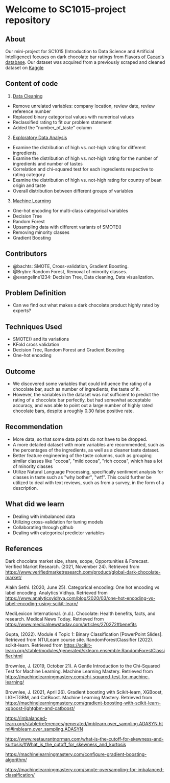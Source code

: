 # Welcome to SC1015-project repository
## About
Our mini-project for SC1015 (Introduction to Data Science and Artificial Intelligence) focuses on dark chocolate bar ratings from [Flavors of Cacao's database](http://flavorsofcacao.com/chocolate_database.html). Our dataset was acquired from a previously scraped and cleaned dataset on [Kaggle](https://www.kaggle.com/datasets/soroushghaderi/chocolate-bar-2020?select=chocolate.csv)
## Content of code
1. [Data Cleaning](https://github.com/bachts/sc1015-project/blob/main/Data%20cleaning.ipynb)
- Remove unrelated variables: company location, review date, review reference number
- Replaced binary categorical values with numerical values
- Reclassified rating to fit our problem statement
- Added the "number_of_taste" column  
2. [Exploratory Data Analysis ](https://github.com/bachts/sc1015-project/blob/main/Data%20visualization.ipynb)
- Examine the distribution of high vs. not-high rating for different ingredients.
- Examine the distribution of high vs. not-high rating for the number of ingredients and number of tastes
- Correlation and chi-squared test for each ingredients respective to rating category
- Examine the distribution of high vs. not-high rating for country of bean origin and taste
- Overall distribution between different groups of variables
3. [Machine Learning](https://github.com/bachts/sc1015-project/blob/main/Machine%20learning.ipynb)
- One-hot encoding for multi-class categorical variables
- Decision Tree
- Random Forest
- Upsampling data with different variants of SMOTE()
- Removing minority classes
- Gradient Boosting
## Contributors
- @bachts: SMOTE, Cross-validation, Gradient Boosting. 
- @Brybn: Random Forest, Removal of minority classes.
- @evangeline1234: Decision Tree, Data cleaning, Data visualization.
## Problem Definition
- Can we find out what makes a dark chocolate product highly rated by experts?
## Techniques Used
- SMOTE() and its variations
- KFold cross validation
- Decision Tree, Random Forest and Gradient Boosting
- One-hot encoding
## Outcome
- We discovered some variables that could influence the rating of a chocolate bar, such as number of ingredients, the taste of it.
- However, the variables in the dataset was not sufficient to predict the rating of a chocolate bar perfectly, but had somewhat acceptable accuracy, and was able to point out a large number of highly rated chocolate bars, despite a roughly 0.30 false positive rate.
## Recommendation
- More data, so that some data points do not have to be dropped.
- A more detailed dataset with more variables are recommended, such as the percentages of the ingredients, as well as a cleaner taste dataset.
- Better feature engineering of the taste columns, such as grouping similar classes like "cocoa", "mild cocoa", "rich cocoa", which has a lot of minority classes
- Utilize Natural Language Processing, specifically sentiment analysis for classes in taste such as "why bother", "wtf". This could further be utilized to deal with text reviews, such as from a survey, in the form of a description.
## What did we learn
- Dealing with imbalanced data
- Utilizing cross-validation for tuning models
- Collaborating through github
- Dealing with categorical predictor variables
## References
Dark chocolate market size, share, scope, Opportunities & Forecast. Verified Market Research. (2021, November 24). Retrieved from https://www.verifiedmarketresearch.com/product/global-dark-chocolate-market/

Alakh Sethi. (2020, June 25). Categorical encoding: One hot encoding vs label encoding. Analytics Vidhya. Retrieved from https://www.analyticsvidhya.com/blog/2020/03/one-hot-encoding-vs-label-encoding-using-scikit-learn/

MediLexicon International. (n.d.). Chocolate: Health benefits, facts, and research. Medical News Today. Retrieved from https://www.medicalnewstoday.com/articles/270272#benefits

Gupta, (2022). Module 4 Topic 1: Binary Classification [PowerPoint Slides]. Retrieved from NTULearn course site.
RandomForestClassifier (2022). scikit-learn. Retrieved from https://scikit-learn.org/stable/modules/generated/sklearn.ensemble.RandomForestClassifier.html

Brownlee, J. (2019, October 21). A Gentle Introduction to the Chi-Squared Test for Machine Learning. Machine Learning Mastery. Retrieved from https://machinelearningmastery.com/chi-squared-test-for-machine-learning/

Brownlee, J. (2021, April 26). Gradient boosting with Scikit-learn, XGBoost, LIGHTGBM, and CatBoost. Machine Learning Mastery. Retrieved from https://machinelearningmastery.com/gradient-boosting-with-scikit-learn-xgboost-lightgbm-and-catboost/

https://imbalanced-learn.org/stable/references/generated/imblearn.over_sampling.ADASYN.html#imblearn.over_sampling.ADASYN

https://www.restaurantnorman.com/what-is-the-cutoff-for-skewness-and-kurtosis/#What_is_the_cutoff_for_skewness_and_kurtosis

https://machinelearningmastery.com/configure-gradient-boosting-algorithm/

https://machinelearningmastery.com/smote-oversampling-for-imbalanced-classification/


